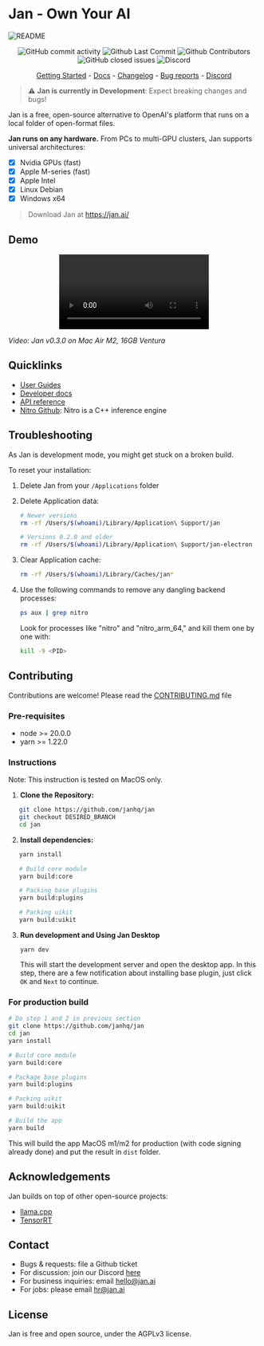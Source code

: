 # Jan - Own Your AI

![README](https://github.com/janhq/jan/assets/89722390/67300882-067c-47d8-a6ec-107b8e1eae0f)

<p align="center">
  <!-- ALL-CONTRIBUTORS-BADGE:START - Do not remove or modify this section -->
  <img alt="GitHub commit activity" src="https://img.shields.io/github/commit-activity/m/janhq/jan"/>
  <img alt="Github Last Commit" src="https://img.shields.io/github/last-commit/janhq/jan"/>
  <img alt="Github Contributors" src="https://img.shields.io/github/contributors/janhq/jan"/>
  <img alt="GitHub closed issues" src="https://img.shields.io/github/issues-closed/janhq/jan"/>
  <img alt="Discord" src="https://img.shields.io/discord/1107178041848909847?label=discord"/>
</p>

<p align="center">
  <a href="https://jan.ai/guides">Getting Started</a> 
  - <a href="https://jan.ai/docs">Docs</a> 
  - <a href="https://github.com/janhq/jan/releases">Changelog</a> 
  - <a href="https://github.com/janhq/jan/issues">Bug reports</a> 
  - <a href="https://discord.gg/AsJ8krTT3N">Discord</a>
</p>

> ⚠️ **Jan is currently in Development**: Expect breaking changes and bugs!

Jan is a free, open-source alternative to OpenAI's platform that runs on a local folder of open-format files.

**Jan runs on any hardware.** From PCs to multi-GPU clusters, Jan supports universal architectures:

- [x] Nvidia GPUs (fast)
- [x] Apple M-series (fast)
- [x] Apple Intel
- [x] Linux Debian
- [x] Windows x64

> Download Jan at https://jan.ai/

## Demo

<p align="center">
  <video src="https://github.com/janhq/jan/assets/89722390/47988dcc-13ed-4ca0-87f7-74d00f4d47d8"> 
  </video>
</p>

_Video: Jan v0.3.0 on Mac Air M2, 16GB Ventura_

## Quicklinks

- [User Guides](https://jan.ai/docs)
- [Developer docs](https://jan.ai/docs)
- [API reference](https://jan.ai/api/overview)
- [Nitro Github](https://nitro.jan.ai): Nitro is a C++ inference engine

## Troubleshooting

As Jan is development mode, you might get stuck on a broken build.

To reset your installation:

1. Delete Jan from your `/Applications` folder

1. Delete Application data:
   ```sh
   # Newer versions
   rm -rf /Users/$(whoami)/Library/Application\ Support/jan

   # Versions 0.2.0 and older
   rm -rf /Users/$(whoami)/Library/Application\ Support/jan-electron
   ```
   
1. Clear Application cache:
   ```sh
   rm -rf /Users/$(whoami)/Library/Caches/jan*
   ```

1. Use the following commands to remove any dangling backend processes:

    ```sh
    ps aux | grep nitro
    ```

    Look for processes like "nitro" and "nitro_arm_64," and kill them one by one with:

    ```sh
    kill -9 <PID>
    ```
    
## Contributing

Contributions are welcome! Please read the [CONTRIBUTING.md](CONTRIBUTING.md) file

### Pre-requisites

- node >= 20.0.0
- yarn >= 1.22.0

### Instructions

Note: This instruction is tested on MacOS only.

1. **Clone the Repository:**

```bash
   git clone https://github.com/janhq/jan
   git checkout DESIRED_BRANCH
   cd jan
```

2. **Install dependencies:**

```bash
   yarn install

   # Build core module
   yarn build:core

   # Packing base plugins
   yarn build:plugins

   # Packing uikit
   yarn build:uikit
```

3. **Run development and Using Jan Desktop**

   ```
   yarn dev
   ```

   This will start the development server and open the desktop app.
   In this step, there are a few notification about installing base plugin, just click `OK` and `Next` to continue.

### For production build

```bash
# Do step 1 and 2 in previous section
git clone https://github.com/janhq/jan
cd jan
yarn install

# Build core module
yarn build:core

# Package base plugins
yarn build:plugins

# Packing uikit
yarn build:uikit

# Build the app
yarn build
```

This will build the app MacOS m1/m2 for production (with code signing already done) and put the result in `dist` folder.

## Acknowledgements

Jan builds on top of other open-source projects:

- [llama.cpp](https://github.com/ggerganov/llama.cpp)
- [TensorRT](https://github.com/NVIDIA/TensorRT)

## Contact

- Bugs & requests: file a Github ticket
- For discussion: join our Discord [here](https://discord.gg/FTk2MvZwJH)
- For business inquiries: email hello@jan.ai
- For jobs: please email hr@jan.ai

## License

Jan is free and open source, under the AGPLv3 license.
